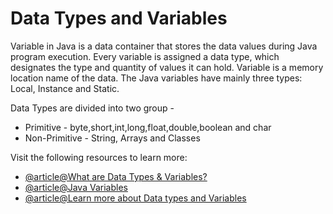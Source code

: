 # Data Types and Variables

Variable in Java is a data container that stores the data values during Java program execution. Every variable is assigned a data type, which designates the type and quantity of values it can hold. Variable is a memory location name of the data. The Java variables have mainly three types: Local, Instance and Static.

Data Types are divided into two group -

- Primitive - byte,short,int,long,float,double,boolean and char
- Non-Primitive - String, Arrays and Classes

Visit the following resources to learn more:

- [@article@What are Data Types & Variables?](https://www.guru99.com/java-variables.html)
- [@article@Java Variables](https://www.javatpoint.com/java-variables)
- [@article@Learn more about Data types and Variables](https://www.javatpoint.com/java-data-types)
